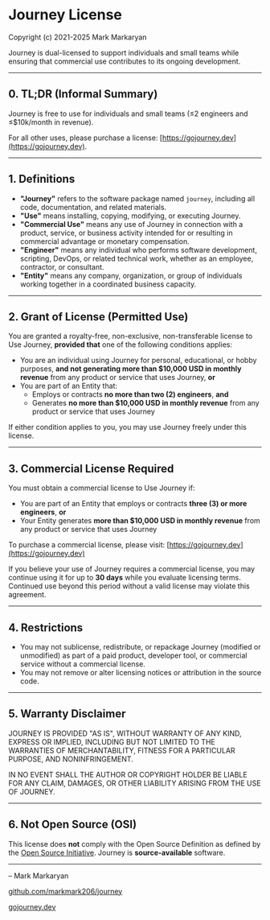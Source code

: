 # Journey License

Copyright (c) 2021-2025 Mark Markaryan

Journey is dual-licensed to support individuals and small teams while ensuring that commercial use contributes to its ongoing development.

---

## 0. TL;DR (Informal Summary)

Journey is free to use for individuals and small teams (≤2 engineers and ≤$10k/month in revenue).

For all other uses, please purchase a license: [https://gojourney.dev](https://gojourney.dev).

---

## 1. Definitions

- **"Journey"** refers to the software package named `journey`, including all code, documentation, and related materials.
- **"Use"** means installing, copying, modifying, or executing Journey.
- **"Commercial Use"** means any use of Journey in connection with a product, service, or business activity intended for or resulting in commercial advantage or monetary compensation.
- **"Engineer"** means any individual who performs software development, scripting, DevOps, or related technical work, whether as an employee, contractor, or consultant.
- **"Entity"** means any company, organization, or group of individuals working together in a coordinated business capacity.

---

## 2. Grant of License (Permitted Use)

You are granted a royalty-free, non-exclusive, non-transferable license to Use Journey, **provided that** one of the following conditions applies:

- You are an individual using Journey for personal, educational, or hobby purposes, **and not generating more than $10,000 USD in monthly revenue** from any product or service that uses Journey, **or**
- You are part of an Entity that:
  - Employs or contracts **no more than two (2) engineers**, **and**
  - Generates **no more than $10,000 USD in monthly revenue** from any product or service that uses Journey

If either condition applies to you, you may use Journey freely under this license.

---

## 3. Commercial License Required

You must obtain a commercial license to Use Journey if:

- You are part of an Entity that employs or contracts **three (3) or more engineers**, **or**
- Your Entity generates **more than $10,000 USD in monthly revenue** from any product or service that uses Journey

To purchase a commercial license, please visit: [https://gojourney.dev](https://gojourney.dev)


If you believe your use of Journey requires a commercial license, you may continue using it for up to **30 days** while you evaluate licensing terms. Continued use beyond this period without a valid license may violate this agreement.

---

## 4. Restrictions

- You may not sublicense, redistribute, or repackage Journey (modified or unmodified) as part of a paid product, developer tool, or commercial service without a commercial license.
- You may not remove or alter licensing notices or attribution in the source code.

---

## 5. Warranty Disclaimer

JOURNEY IS PROVIDED "AS IS", WITHOUT WARRANTY OF ANY KIND, EXPRESS OR IMPLIED, INCLUDING BUT NOT LIMITED TO THE WARRANTIES OF MERCHANTABILITY, FITNESS FOR A PARTICULAR PURPOSE, AND NONINFRINGEMENT.

IN NO EVENT SHALL THE AUTHOR OR COPYRIGHT HOLDER BE LIABLE FOR ANY CLAIM, DAMAGES, OR OTHER LIABILITY ARISING FROM THE USE OF JOURNEY.

---

## 6. Not Open Source (OSI)

This license does **not** comply with the Open Source Definition as defined by the [Open Source Initiative](https://opensource.org/osd). Journey is **source-available** software.

---

– Mark Markaryan

[github.com/markmark206/journey](https://github.com/markmark206/journey)

[gojourney.dev](https://gojourney.dev)
